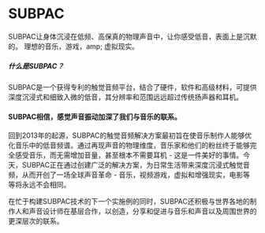 # 

# SUBPAC

SUBPAC让身体沉浸在低频、高保真的物理声音中，让你感受低音，表面上是沉默的。 理想的音乐，游戏，amp; 虚拟现实。 

##### 什么是SUBPAC？
SUBPAC是一个获得专利的触觉音频平台，结合了硬件，软件和高级材料，可提供深度沉浸式和细致入微的低音，其分辨率和范围远远超过传统扬声器和耳机。

#### SUBPAC相信，感觉声音振动加深了我们与音乐的联系。 

回到2013年的起源，SUBPAC的触觉音频解决方案最初旨在使音乐制作人能够优化音乐中的低音频谱。通过再现声音的物理维度，音乐家和他们的粉丝终于能够完全感受音乐，而无需增加音量，甚至根本不需要耳机 - 这是一件美好的事情。今天，SUBPAC正在通过创建广泛的解决方案，为日常生活带来深度沉浸式触觉音频，从而开创了一场全球声音革命 - 音乐，视频游戏，虚拟和增强现实，电影等等将永远不会相同。

在忙于构建SUBPAC技术的下一个实施例的同时，SUBPAC还积极与世界各地的制作人和声音设计师在基层合作，以创造，分享和促进与音乐和声音以及周围世界的更深层次的联系。

